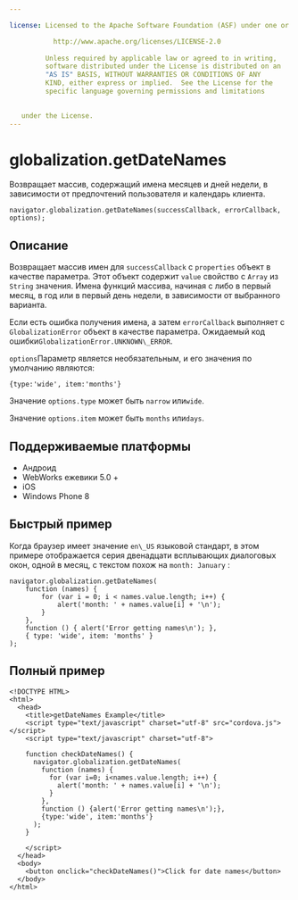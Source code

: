 ```yaml
---

license: Licensed to the Apache Software Foundation (ASF) under one or more contributor license agreements. See the NOTICE file distributed with this work for additional information regarding copyright ownership. The ASF licenses this file to you under the Apache License, Version 2.0 (the "License"); you may not use this file except in compliance with the License. You may obtain a copy of the License at

           http://www.apache.org/licenses/LICENSE-2.0
    
         Unless required by applicable law or agreed to in writing,
         software distributed under the License is distributed on an
         "AS IS" BASIS, WITHOUT WARRANTIES OR CONDITIONS OF ANY
         KIND, either express or implied.  See the License for the
         specific language governing permissions and limitations
    

   under the License.
---
```


# globalization.getDateNames

Возвращает массив, содержащий имена месяцев и дней недели, в зависимости от предпочтений пользователя и календарь клиента.

    navigator.globalization.getDateNames(successCallback, errorCallback, options);
    

## Описание

Возвращает массив имен для `successCallback` с `properties` объект в качестве параметра. Этот объект содержит `value` свойство с `Array` из `String` значения. Имена функций массива, начиная с либо в первый месяц, в год или в первый день недели, в зависимости от выбранного варианта.

Если есть ошибка получения имена, а затем `errorCallback` выполняет с `GlobalizationError` объект в качестве параметра. Ожидаемый код ошибки`GlobalizationError.UNKNOWN\_ERROR`.

`options`Параметр является необязательным, и его значения по умолчанию являются:

    {type:'wide', item:'months'}
    

Значение `options.type` может быть `narrow` или`wide`.

Значение `options.item` может быть `months` или`days`.

## Поддерживаемые платформы

*   Андроид
*   WebWorks ежевики 5.0 +
*   iOS
*   Windows Phone 8

## Быстрый пример

Когда браузер имеет значение `en\_US` языковой стандарт, в этом примере отображается серия двенадцати всплывающих диалоговых окон, одной в месяц, с текстом похож на `month: January` :

    navigator.globalization.getDateNames(
        function (names) {
            for (var i = 0; i < names.value.length; i++) {
                alert('month: ' + names.value[i] + '\n');
            }
        },
        function () { alert('Error getting names\n'); },
        { type: 'wide', item: 'months' }
    );
    

## Полный пример

    <!DOCTYPE HTML>
    <html>
      <head>
        <title>getDateNames Example</title>
        <script type="text/javascript" charset="utf-8" src="cordova.js"></script>
        <script type="text/javascript" charset="utf-8">
    
        function checkDateNames() {
          navigator.globalization.getDateNames(
            function (names) {
              for (var i=0; i<names.value.length; i++) {
                alert('month: ' + names.value[i] + '\n');
              }
            },
            function () {alert('Error getting names\n');},
            {type:'wide', item:'months'}
          );
        }
    
        </script>
      </head>
      <body>
        <button onclick="checkDateNames()">Click for date names</button>
      </body>
    </html>